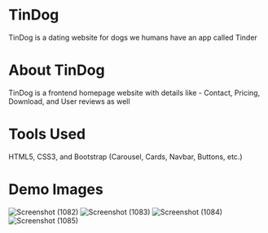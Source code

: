 # TinDog
TinDog is a dating website for dogs we humans have an app called Tinder

# About TinDog
TinDog is a frontend homepage website with details like - Contact, Pricing, Download, and User reviews as well

# Tools Used 
HTML5, CSS3, and Bootstrap (Carousel, Cards, Navbar, Buttons, etc.)

# Demo Images
![Screenshot (1082)](https://github.com/Maxxx2000/TinDog/assets/78148440/af7c2eee-29c0-42df-bcda-693bc7a7f5ae)
![Screenshot (1083)](https://github.com/Maxxx2000/TinDog/assets/78148440/49ca8dfa-ab82-4043-a399-0fffff100f36)
![Screenshot (1084)](https://github.com/Maxxx2000/TinDog/assets/78148440/ca7b4476-2b8d-481a-bd1a-1e62c218b70a)
![Screenshot (1085)](https://github.com/Maxxx2000/TinDog/assets/78148440/cb2f7df6-f0f2-4161-b889-9b2ba616c398)
